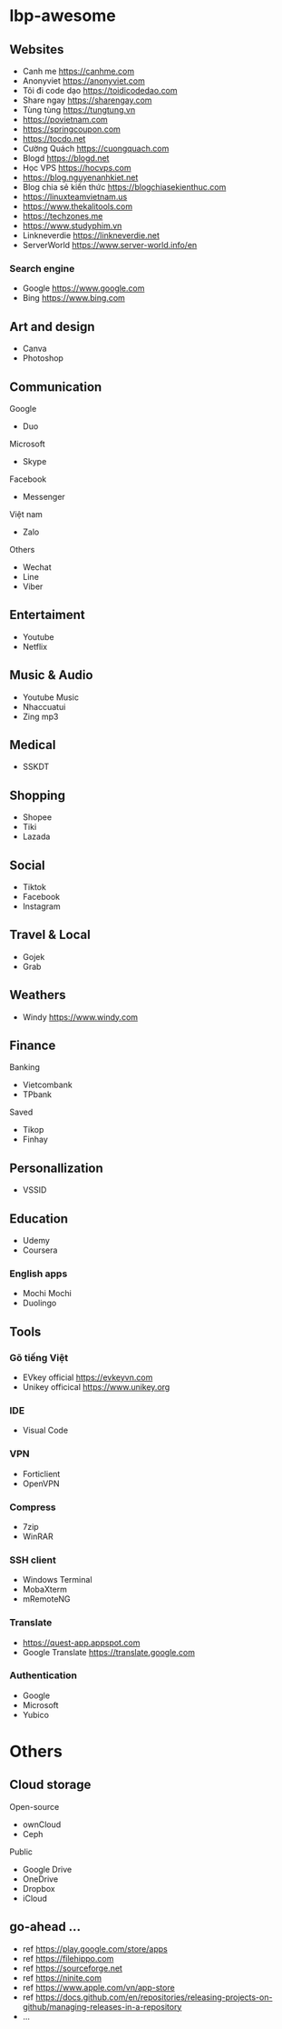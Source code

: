 # lbp-awesome

## Websites

- Canh me https://canhme.com
- Anonyviet https://anonyviet.com
- Tôi đi code dạo https://toidicodedao.com
- Share ngay https://sharengay.com
- Tùng tùng https://tungtung.vn
- https://povietnam.com
- https://springcoupon.com
- https://tocdo.net
- Cường Quách https://cuongquach.com
- Blogd https://blogd.net
- Học VPS https://hocvps.com
- https://blog.nguyenanhkiet.net
- Blog chia sẻ kiến thức https://blogchiasekienthuc.com
- https://linuxteamvietnam.us
- https://www.thekalitools.com
- https://techzones.me
- https://www.studyphim.vn
- Linkneverdie https://linkneverdie.net
- ServerWorld https://www.server-world.info/en

### Search engine

- Google https://www.google.com
- Bing https://www.bing.com


## Art and design

- Canva
- Photoshop

## Communication

Google
- Duo

Microsoft
- Skype

Facebook
- Messenger

Việt nam
- Zalo

Others
- Wechat
- Line
- Viber

## Entertaiment

- Youtube
- Netflix

## Music & Audio

- Youtube Music
- Nhaccuatui
- Zing mp3

## Medical

- SSKDT

## Shopping

- Shopee
- Tiki
- Lazada

## Social

- Tiktok
- Facebook
- Instagram

## Travel & Local

- Gojek
- Grab

## Weathers

- Windy https://www.windy.com

## Finance

Banking
- Vietcombank
- TPbank

Saved
- Tikop
- Finhay

## Personallization

- VSSID

## Education

- Udemy
- Coursera

### English apps

- Mochi Mochi
- Duolingo

## Tools

### Gõ tiếng Việt

- EVkey official https://evkeyvn.com
- Unikey officical https://www.unikey.org

### IDE

- Visual Code

### VPN

- Forticlient
- OpenVPN

### Compress

- 7zip
- WinRAR

### SSH client 

- Windows Terminal
- MobaXterm
- mRemoteNG

### Translate

- https://quest-app.appspot.com
- Google Translate https://translate.google.com

### Authentication

- Google
- Microsoft
- Yubico

# Others

## Cloud storage

Open-source
- ownCloud
- Ceph

Public
- Google Drive
- OneDrive
- Dropbox
- iCloud

## go-ahead ...

- ref https://play.google.com/store/apps
- ref https://filehippo.com
- ref https://sourceforge.net
- ref https://ninite.com
- ref https://www.apple.com/vn/app-store
- ref https://docs.github.com/en/repositories/releasing-projects-on-github/managing-releases-in-a-repository
- ...